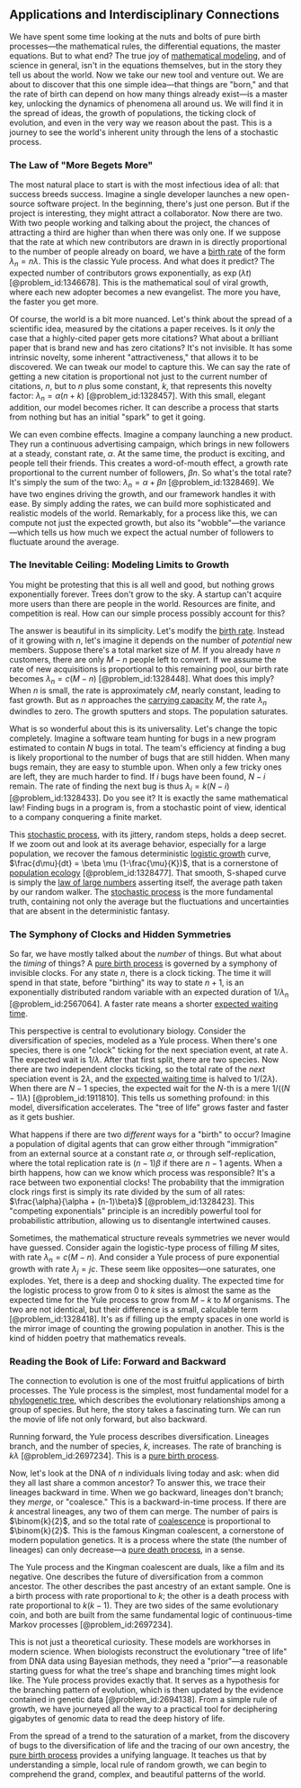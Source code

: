 ## Applications and Interdisciplinary Connections

We have spent some time looking at the nuts and bolts of pure birth processes—the mathematical rules, the differential equations, the master equations. But to what end? The true joy of [mathematical modeling](@article_id:262023), and of science in general, isn't in the equations themselves, but in the story they tell us about the world. Now we take our new tool and venture out. We are about to discover that this one simple idea—that things are "born," and that the rate of birth can depend on how many things already exist—is a master key, unlocking the dynamics of phenomena all around us. We will find it in the spread of ideas, the growth of populations, the ticking clock of evolution, and even in the very way we reason about the past. This is a journey to see the world's inherent unity through the lens of a stochastic process.

### The Law of "More Begets More"

The most natural place to start is with the most infectious idea of all: that success breeds success. Imagine a single developer launches a new open-source software project. In the beginning, there's just one person. But if the project is interesting, they might attract a collaborator. Now there are two. With two people working and talking about the project, the chances of attracting a third are higher than when there was only one. If we suppose that the rate at which new contributors are drawn in is directly proportional to the number of people already on board, we have a [birth rate](@article_id:203164) of the form $\lambda_n = n\lambda$. This is the classic Yule process. And what does it predict? The expected number of contributors grows exponentially, as $\exp(\lambda t)$ [@problem_id:1346678]. This is the mathematical soul of viral growth, where each new adopter becomes a new evangelist. The more you have, the faster you get more.

Of course, the world is a bit more nuanced. Let's think about the spread of a scientific idea, measured by the citations a paper receives. Is it *only* the case that a highly-cited paper gets more citations? What about a brilliant paper that is brand new and has zero citations? It's not invisible. It has some intrinsic novelty, some inherent "attractiveness," that allows it to be discovered. We can tweak our model to capture this. We can say the rate of getting a new citation is proportional not just to the current number of citations, $n$, but to $n$ plus some constant, $k$, that represents this novelty factor: $\lambda_n = \alpha(n+k)$ [@problem_id:1328457]. With this small, elegant addition, our model becomes richer. It can describe a process that starts from nothing but has an initial "spark" to get it going.

We can even combine effects. Imagine a company launching a new product. They run a continuous advertising campaign, which brings in new followers at a steady, constant rate, $\alpha$. At the same time, the product is exciting, and people tell their friends. This creates a word-of-mouth effect, a growth rate proportional to the current number of followers, $\beta n$. So what's the total rate? It's simply the sum of the two: $\lambda_n = \alpha + \beta n$ [@problem_id:1328469]. We have two engines driving the growth, and our framework handles it with ease. By simply adding the rates, we can build more sophisticated and realistic models of the world. Remarkably, for a process like this, we can compute not just the expected growth, but also its "wobble"—the variance—which tells us how much we expect the actual number of followers to fluctuate around the average.

### The Inevitable Ceiling: Modeling Limits to Growth

You might be protesting that this is all well and good, but nothing grows exponentially forever. Trees don't grow to the sky. A startup can't acquire more users than there are people in the world. Resources are finite, and competition is real. How can our simple process possibly account for this?

The answer is beautiful in its simplicity. Let's modify the [birth rate](@article_id:203164). Instead of it growing with $n$, let's imagine it depends on the number of *potential* new members. Suppose there's a total market size of $M$. If you already have $n$ customers, there are only $M-n$ people left to convert. If we assume the rate of new acquisitions is proportional to this remaining pool, our birth rate becomes $\lambda_n = c(M-n)$ [@problem_id:1328448]. What does this imply? When $n$ is small, the rate is approximately $cM$, nearly constant, leading to fast growth. But as $n$ approaches the [carrying capacity](@article_id:137524) $M$, the rate $\lambda_n$ dwindles to zero. The growth sputters and stops. The population saturates.

What is so wonderful about this is its universality. Let's change the topic completely. Imagine a software team hunting for bugs in a new program estimated to contain $N$ bugs in total. The team's efficiency at finding a bug is likely proportional to the number of bugs that are still hidden. When many bugs remain, they are easy to stumble upon. When only a few tricky ones are left, they are much harder to find. If $i$ bugs have been found, $N-i$ remain. The rate of finding the next bug is thus $\lambda_i = k(N-i)$ [@problem_id:1328433]. Do you see it? It is exactly the same mathematical law! Finding bugs in a program is, from a stochastic point of view, identical to a company conquering a finite market.

This [stochastic process](@article_id:159008), with its jittery, random steps, holds a deep secret. If we zoom out and look at its average behavior, especially for a large population, we recover the famous deterministic [logistic growth](@article_id:140274) curve, $\frac{d\mu}{dt} = \beta \mu (1-\frac{\mu}{K})$, that is a cornerstone of [population ecology](@article_id:142426) [@problem_id:1328477]. That smooth, S-shaped curve is simply the [law of large numbers](@article_id:140421) asserting itself, the average path taken by our random walker. The [stochastic process](@article_id:159008) is the more fundamental truth, containing not only the average but the fluctuations and uncertainties that are absent in the deterministic fantasy.

### The Symphony of Clocks and Hidden Symmetries

So far, we have mostly talked about the *number* of things. But what about the *timing* of things? A [pure birth process](@article_id:273427) is governed by a symphony of invisible clocks. For any state $n$, there is a clock ticking. The time it will spend in that state, before "birthing" its way to state $n+1$, is an exponentially distributed random variable with an expected duration of $1/\lambda_n$ [@problem_id:2567064]. A faster rate means a shorter [expected waiting time](@article_id:273755).

This perspective is central to evolutionary biology. Consider the diversification of species, modeled as a Yule process. When there's one species, there is one "clock" ticking for the next speciation event, at rate $\lambda$. The expected wait is $1/\lambda$. After that first split, there are two species. Now there are two independent clocks ticking, so the total rate of the *next* speciation event is $2\lambda$, and the [expected waiting time](@article_id:273755) is halved to $1/(2\lambda)$. When there are $N-1$ species, the expected wait for the $N$-th is a mere $1/((N-1)\lambda)$ [@problem_id:1911810]. This tells us something profound: in this model, diversification accelerates. The "tree of life" grows faster and faster as it gets bushier.

What happens if there are two *different* ways for a "birth" to occur? Imagine a population of digital agents that can grow either through "immigration" from an external source at a constant rate $\alpha$, or through self-replication, where the total replication rate is $(n-1)\beta$ if there are $n-1$ agents. When a birth happens, how can we know which process was responsible? It's a race between two exponential clocks! The probability that the immigration clock rings first is simply its rate divided by the sum of all rates: $\frac{\alpha}{\alpha + (n-1)\beta}$ [@problem_id:1328423]. This "competing exponentials" principle is an incredibly powerful tool for probabilistic attribution, allowing us to disentangle intertwined causes.

Sometimes, the mathematical structure reveals symmetries we never would have guessed. Consider again the logistic-type process of filling $M$ sites, with rate $\lambda_n = c(M-n)$. And consider a Yule process of pure exponential growth with rate $\lambda_j = jc$. These seem like opposites—one saturates, one explodes. Yet, there is a deep and shocking duality. The expected time for the logistic process to grow from 0 to $k$ sites is almost the same as the expected time for the Yule process to grow from $M-k$ to $M$ organisms. The two are not identical, but their difference is a small, calculable term [@problem_id:1328418]. It's as if filling up the empty spaces in one world is the mirror image of counting the growing population in another. This is the kind of hidden poetry that mathematics reveals.

### Reading the Book of Life: Forward and Backward

The connection to evolution is one of the most fruitful applications of birth processes. The Yule process is the simplest, most fundamental model for a [phylogenetic tree](@article_id:139551), which describes the evolutionary relationships among a group of species. But here, the story takes a fascinating turn. We can run the movie of life not only forward, but also backward.

Running forward, the Yule process describes diversification. Lineages branch, and the number of species, $k$, increases. The rate of branching is $k\lambda$ [@problem_id:2697234]. This is a [pure birth process](@article_id:273427).

Now, let's look at the DNA of $n$ individuals living today and ask: when did they all last share a common ancestor? To answer this, we trace their lineages backward in time. When we go backward, lineages don't branch; they *merge*, or "coalesce." This is a backward-in-time process. If there are $k$ ancestral lineages, any two of them can merge. The number of pairs is $\binom{k}{2}$, and so the total rate of [coalescence](@article_id:147469) is proportional to $\binom{k}{2}$. This is the famous Kingman coalescent, a cornerstone of modern population genetics. It is a process where the state (the number of lineages) can only decrease—a [pure death process](@article_id:260658), in a sense.

The Yule process and the Kingman coalescent are duals, like a film and its negative. One describes the future of diversification from a common ancestor. The other describes the past ancestry of an extant sample. One is a birth process with rate proportional to $k$; the other is a death process with rate proportional to $k(k-1)$. They are two sides of the same evolutionary coin, and both are built from the same fundamental logic of continuous-time Markov processes [@problem_id:2697234].

This is not just a theoretical curiosity. These models are workhorses in modern science. When biologists reconstruct the evolutionary "tree of life" from DNA data using Bayesian methods, they need a "prior"—a reasonable starting guess for what the tree's shape and branching times might look like. The Yule process provides exactly that. It serves as a hypothesis for the branching pattern of evolution, which is then updated by the evidence contained in genetic data [@problem_id:2694138]. From a simple rule of growth, we have journeyed all the way to a practical tool for deciphering gigabytes of genomic data to read the deep history of life.

From the spread of a trend to the saturation of a market, from the discovery of bugs to the diversification of life and the tracing of our own ancestry, the [pure birth process](@article_id:273427) provides a unifying language. It teaches us that by understanding a simple, local rule of random growth, we can begin to comprehend the grand, complex, and beautiful patterns of the world.